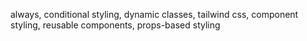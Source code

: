 always, conditional styling, dynamic classes, tailwind css, component styling, reusable components, props-based styling